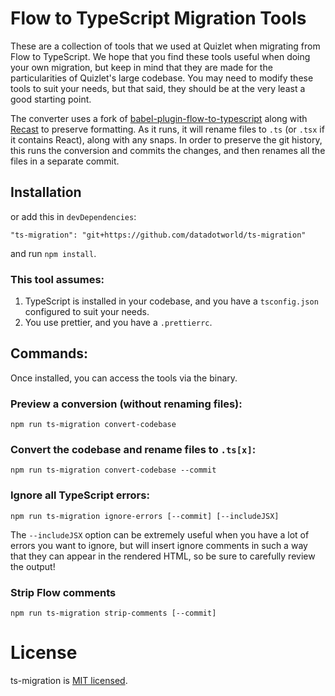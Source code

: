# Flow to TypeScript Migration Tools

These are a collection of tools that we used at Quizlet when migrating from Flow to TypeScript. We hope that you find these tools useful when doing your own migration, but keep in mind that they are made for the particularities of Quizlet's large codebase. You may need to modify these tools to suit your needs, but that said, they should be at the very least a good starting point.

The converter uses a fork of [babel-plugin-flow-to-typescript](https://github.com/rgoldfinger-quizlet/babel-plugin-flow-to-typescript) along with [Recast](https://github.com/benjamn/recast) to preserve formatting. As it runs, it will rename files to `.ts` (or `.tsx` if it contains React), along with any snaps. In order to preserve the git history, this runs the conversion and commits the changes, and then renames all the files in a separate commit.

## Installation

or add this in `devDependencies`:

```
"ts-migration": "git+https://github.com/datadotworld/ts-migration"
```

and run `npm install`.

### This tool assumes:

1. TypeScript is installed in your codebase, and you have a `tsconfig.json` configured to suit your needs.
2. You use prettier, and you have a `.prettierrc`.

## Commands:

Once installed, you can access the tools via the binary.

### Preview a conversion (without renaming files):

```
npm run ts-migration convert-codebase
```

### Convert the codebase and rename files to `.ts[x]`:

```
npm run ts-migration convert-codebase --commit
```

### Ignore all TypeScript errors:

```
npm run ts-migration ignore-errors [--commit] [--includeJSX]
```

The `--includeJSX` option can be extremely useful when you have a lot of errors you want to ignore, but will insert ignore comments in such a way that they can appear in the rendered HTML, so be sure to carefully review the output!

### Strip Flow comments

```
npm run ts-migration strip-comments [--commit]
```

# License

ts-migration is [MIT licensed](./LICENSE).
